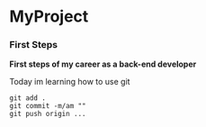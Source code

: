 # MyProject

### First Steps
**First steps of my career as a back-end developer**

Today im learning how to use git

```
git add .
git commit -m/am ""
git push origin ...
```
